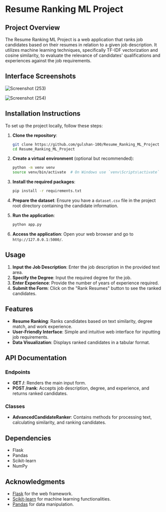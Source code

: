 # Resume Ranking ML Project

## Project Overview
The Resume Ranking ML Project is a web application that ranks job candidates based on their resumes in relation to a given job description. It utilizes machine learning techniques, specifically TF-IDF vectorization and cosine similarity, to evaluate the relevance of candidates' qualifications and experiences against the job requirements.

## Interface Screenshots
![Screenshot (253)](https://github.com/user-attachments/assets/f3689fbb-3ace-404c-801a-d23604095353)

![Screenshot (254)](https://github.com/user-attachments/assets/88b74058-1bc6-4386-816b-3632058608e7)

## Installation Instructions
To set up the project locally, follow these steps:

1. **Clone the repository**:
   ```bash
   git clone https://github.com/gulshan-100/Resume_Ranking_ML_Project
   cd Resume_Ranking_ML_Project
   ```

2. **Create a virtual environment** (optional but recommended):
   ```bash
   python -m venv venv
   source venv/bin/activate  # On Windows use `venv\Scripts\activate`
   ```

3. **Install the required packages**:
   ```bash
   pip install -r requirements.txt
   ```

4. **Prepare the dataset**:
   Ensure you have a `dataset.csv` file in the project root directory containing the candidate information.

5. **Run the application**:
   ```bash
   python app.py
   ```

6. **Access the application**:
   Open your web browser and go to `http://127.0.0.1:5000/`.

## Usage
1. **Input the Job Description**: Enter the job description in the provided text area.
2. **Specify the Degree**: Input the required degree for the job.
3. **Enter Experience**: Provide the number of years of experience required.
4. **Submit the Form**: Click on the "Rank Resumes" button to see the ranked candidates.

## Features
- **Resume Ranking**: Ranks candidates based on text similarity, degree match, and work experience.
- **User-Friendly Interface**: Simple and intuitive web interface for inputting job requirements.
- **Data Visualization**: Displays ranked candidates in a tabular format.

## API Documentation
### Endpoints
- **GET /**: Renders the main input form.
- **POST /rank**: Accepts job description, degree, and experience, and returns ranked candidates.

### Classes
- **AdvancedCandidateRanker**: Contains methods for processing text, calculating similarity, and ranking candidates.

## Dependencies
- Flask
- Pandas
- Scikit-learn
- NumPy

## Acknowledgments
- [Flask](https://flask.palletsprojects.com/) for the web framework.
- [Scikit-learn](https://scikit-learn.org/) for machine learning functionalities.
- [Pandas](https://pandas.pydata.org/) for data manipulation.

